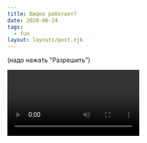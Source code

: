 ```yaml
---
title: Видео работает?
date: 2020-06-24
tags:
  - fun
layout: layouts/post.njk
---
```


(надо нажать "Разрешить")

<video playsinline autoplay id="target"></video>

<script>
(() => {
  const video = document.querySelector("#target");

  video.width = 480;
  video.height = 360;

  navigator.mediaDevices
    .getUserMedia({
      audio: false,
      video: true,
    })
    .then(videoHandleSuccess)
    .catch(videoHandleError);

  function videoHandleSuccess(stream) {
    video.srcObject = stream;
  }

  function videoHandleError(err) {
    console.log("Video handle error: ", err);
  }
})();</script>
